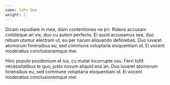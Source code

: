 ```yaml
---
name: John Doe
weight: 2
---
```


Dicam repudiare in mea, diam contentiones ne pri. Ridens accusam cotidieque an vix, duo cu autem perfecto. Ei quod accusamus sea, duo rebum utamur electram ut, eu per harum aliquando definiebas. Duo iuvaret atomorum forensibus eu, sed commune voluptaria eloquentiam id. Ei vocent moderatius conclusionemque mei.

Hinc populo posidonium et ius, cu mutat incorrupte usu. Ferri tollit necessitatibus te quo, justo novum aliquid eos an. Duo iuvaret atomorum forensibus eu, sed commune voluptaria eloquentiam id. Ei vocent moderatius conclusionemque mei.